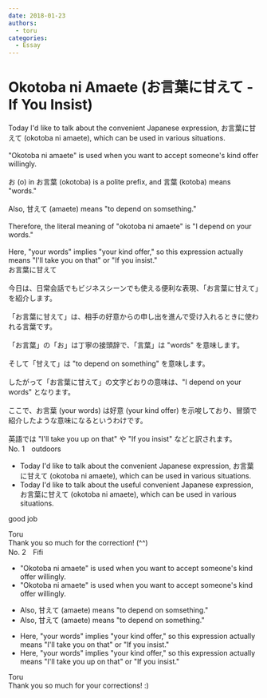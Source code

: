 ```yaml
---
date: 2018-01-23
authors:
  - toru
categories:
  - Essay
---
```


<h1 id="subject_show">Okotoba ni Amaete (お言葉に甘えて - If You Insist)</h1>
<div class="date" hidden>Jan 23, 2018 10:56</div>
<div id="post"><div id="body_show_ori">
Today I'd like to talk about the convenient Japanese expression, お言葉に甘えて (okotoba ni amaete), which can be used in various situations.<br/><br/>"Okotoba ni amaete" is used when you want to accept someone's kind offer willingly.<br/><br/>お (o) in お言葉 (okotoba) is a polite prefix, and 言葉 (kotoba) means "words."<br/><br/>Also, 甘えて (amaete) means "to depend on somsething."<br/><br/>Therefore, the literal meaning of "okotoba ni amaete" is "I depend on your words."<br/><br/>Here, "your words" implies "your kind offer," so this expression actually means "I'll take you on that" or "If you insist."
</div></div>

<!-- more -->

<div id="post_ja"><div id="body_show_mo">
お言葉に甘えて<br/><br/>今日は、日常会話でもビジネスシーンでも使える便利な表現、「お言葉に甘えて」を紹介します。<br/><br/>「お言葉に甘えて」は、相手の好意からの申し出を進んで受け入れるときに使われる言葉です。<br/><br/>「お言葉」の「お」は丁寧の接頭辞で、「言葉」は "words" を意味します。<br/><br/>そして「甘えて」は "to depend on something" を意味します。<br/><br/>したがって「お言葉に甘えて」の文字どおりの意味は、"I depend on your words" となります。<br/><br/>ここで、お言葉 (your words) は好意 (your kind offer) を示唆しており、冒頭で紹介したような意味になるというわけです。<br/><br/>英語では "I'll take you up on that" や "If you insist" などと訳されます。
</div></div>
<div id="block"><div class="first_name"> No. 1　<span class="just_name">outdoors</span></div><div id="block2">
<ul class="correction_field">
<li class="incorrect">Today I'd like to talk about the convenient Japanese expression, お言葉に甘えて (okotoba ni amaete), which can be used in various situations.</li>
<li class="corrected correct">
Today I'd like to talk about the <span class="f_blue">useful</span> <span class="sline">convenient</span> Japanese expression, お言葉に甘えて (okotoba ni amaete), which can be used in various situations.
</li>
</ul>
<p class="comment_small">
 good job
</p>

</div><div class="name"><span class="just_name">Toru</span><br>
Thank you so much for the correction! (^^)
</div>
</div>
<div id="block"><div class="first_name"> No. 2　<span class="just_name">Fifi</span></div><div id="block2">
<ul class="correction_field">
<li class="incorrect">"Okotoba ni amaete" is used when you want to accept someone's kind offer willingly.</li>
<li class="corrected correct">
"Okotoba ni amaete" is used when you want to accept someone's kind offer<span class="f_blue"><span class="sline"> willingly</span></span>.
</li>
</ul>
<ul class="correction_field">
<li class="incorrect">Also, 甘えて (amaete) means "to depend on somsething."</li>
<li class="corrected correct">
Also, 甘えて (amaete) means "to depend on <span class="f_red">some</span>thing."
</li>
</ul>
<ul class="correction_field">
<li class="incorrect">Here, "your words" implies "your kind offer," so this expression actually means "I'll take you on that" or "If you insist."</li>
<li class="corrected correct">
Here, "your words" implies "your kind offer," so this expression actually means "I'll take you <span class="f_red">up </span>on that" or "If you insist."
</li>
</ul>
</div><div class="name"><span class="just_name">Toru</span><br>
Thank you so much for your corrections! :)
</div>
</div>
